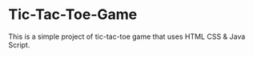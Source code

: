 # Tic-Tac-Toe-Game
This is a simple project of tic-tac-toe game that uses HTML CSS &amp; Java Script.
